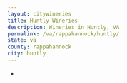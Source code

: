 ```yaml
---
layout: citywineries
title: Huntly Wineries
description: Wineries in Huntly, VA
permalink: /va/rappahannock/huntly/
state: va
county: rappahannock
city: huntly
---
```

-
